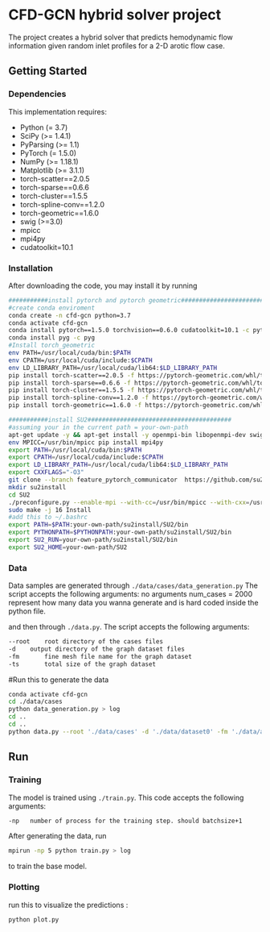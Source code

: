 CFD-GCN hybrid solver project
======================================

The project creates a hybrid solver that predicts hemodynamic flow information given random inlet profiles for a 2-D arotic flow case.

## Getting Started

### Dependencies

This implementation requires:

* Python (= 3.7)
* SciPy (>= 1.4.1)
* PyParsing (>= 1.1)
* PyTorch (= 1.5.0)
* NumPy (>= 1.18.1)
* Matplotlib (>= 3.1.1)
* torch-scatter==2.0.5
* torch-sparse==0.6.6
* torch-cluster==1.5.5
* torch-spline-conv==1.2.0
* torch-geometric==1.6.0 
* swig (>=3.0)
* mpicc
* mpi4py
* cudatoolkit=10.1
### Installation

After downloading the code, you may install it by running

```bash
###########install pytorch and pytorch geometric########################################
#create conda enviroment
conda create -n cfd-gcn python=3.7
conda activate cfd-gcn 
conda install pytorch==1.5.0 torchvision==0.6.0 cudatoolkit=10.1 -c pytorch
conda install pyg -c pyg
#Install torch_geometric
env PATH=/usr/local/cuda/bin:$PATH
env CPATH=/usr/local/cuda/include:$CPATH
env LD_LIBRARY_PATH=/usr/local/cuda/lib64:$LD_LIBRARY_PATH
pip install torch-scatter==2.0.5 -f https://pytorch-geometric.com/whl/torch-1.5.0+cu101.html
pip install torch-sparse==0.6.6 -f https://pytorch-geometric.com/whl/torch-1.5.0+cu101.html
pip install torch-cluster==1.5.5 -f https://pytorch-geometric.com/whl/torch-1.5.0+cu101.html
pip install torch-spline-conv==1.2.0 -f https://pytorch-geometric.com/whl/torch-1.5.0+cu101.html
pip install torch-geometric==1.6.0 -f https://pytorch-geometric.com/whl/torch-1.5.0+cu101.html

###########install SU2########################################
#assuming your in the current path = your-own-path
apt-get update -y && apt-get install -y openmpi-bin libopenmpi-dev swig m4
env MPICC=/usr/bin/mpicc pip install mpi4py
export PATH=/usr/local/cuda/bin:$PATH
export CPATH=/usr/local/cuda/include:$CPATH
export LD_LIBRARY_PATH=/usr/local/cuda/lib64:$LD_LIBRARY_PATH
export CXXFLAGS="-O3"
git clone --branch feature_pytorch_communicator  https://github.com/su2code/SU2 
mkdir su2install
cd SU2 
./preconfigure.py --enable-mpi --with-cc=/usr/bin/mpicc --with-cxx=/usr/bin/mpicxx --prefix=your-own-path/su2install/SU2 --enable-autodiff --enable-PY_WRAPPER --disable-tecio --update
sudo make -j 16 Install
#add this to ~/.bashrc
export PATH=$PATH:your-own-path/su2install/SU2/bin
export PYTHONPATH=$PYTHONPATH:your-own-path/su2install/SU2/bin
export SU2_RUN=your-own-path/su2install/SU2/bin
export SU2_HOME=your-own-path/SU2
```

### Data

Data samples are generated through `./data/cases/data_generation.py` The script accepts the following arguments: no arguments
num_cases = 2000 represent how many data you wanna generate and is hard coded inside the python file. 


and then through `./data.py`. The script accepts the following arguments:
```bash
--root    root directory of the cases files 
-d 	  output directory of the graph dataset files 
-fm       fine mesh file name for the graph dataset 
-ts       total size of the graph dataset

```

#Run this to generate the data 
```bash
conda activate cfd-gcn
cd ./data/cases
python data_generation.py > log
cd ..
cd ..
python data.py --root './data/cases' -d './data/dataset0' -fm './data/aorta3.su2' -ts 2000
```

## Run

### Training

The model is trained using `./train.py`. This code accepts the following arguments: 
```bash
-np   number of process for the training step. should batchsize+1
```

After generating the data, run

```bash
mpirun -np 5 python train.py > log
```

to train the base model.

### Plotting

run this to visualize the predictions :
```bash
python plot.py
```




